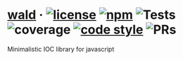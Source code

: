 
# [wald](https://github.com/waldjs/wald) &middot; <a href="https://opensource.org/licenses/MIT"><img src="https://raw.github.com/waldjs/wald/master/static/readme/gen-badges/badge.0.svg?sanitize=true" alt="license"></a> <a href="https://www.npmjs.com/package/wald"><img src="https://raw.github.com/waldjs/wald/master/static/readme/gen-badges/badge.1.svg?sanitize=true" alt="npm"></a> <img src="https://raw.github.com/waldjs/wald/master/static/readme/gen-badges/badge.2.svg?sanitize=true" alt="Tests"> <img src="https://raw.github.com/waldjs/wald/master/static/readme/gen-badges/badge.3.svg?sanitize=true" alt="coverage"> <a href="https://prettier.io/"><img src="https://raw.github.com/waldjs/wald/master/static/readme/gen-badges/badge.4.svg?sanitize=true" alt="code style"></a> <img src="https://raw.github.com/waldjs/wald/master/static/readme/gen-badges/badge.5.svg?sanitize=true" alt="PRs"> 

Minimalistic IOC library for javascript